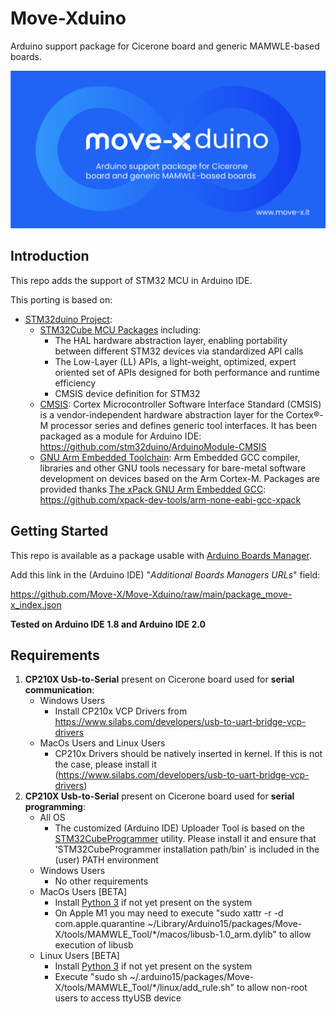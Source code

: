 # Move-Xduino

Arduino support package for Cicerone board and generic MAMWLE-based boards.

![Move-Xduino Logo](/Docs/Move-Xduino_logo.png?raw=true)

## Introduction

This repo adds the support of STM32 MCU in Arduino IDE.<br>

This porting is based on:
* [STM32duino Project](https://github.com/stm32duino/Arduino_Core_STM32):
    * [STM32Cube MCU Packages](https://www.st.com/en/embedded-software/stm32cube-mcu-packages.html) including:
        * The HAL hardware abstraction layer, enabling portability between different STM32 devices via standardized API calls
        * The Low-Layer (LL) APIs, a light-weight, optimized, expert oriented set of APIs designed for both performance and runtime efficiency
        * CMSIS device definition for STM32
    * [CMSIS](https://developer.arm.com/embedded/cmsis): Cortex Microcontroller Software Interface Standard (CMSIS) is a vendor-independent hardware abstraction layer for the Cortex®-M processor series and defines generic tool interfaces. It has been packaged as a module for Arduino IDE: https://github.com/stm32duino/ArduinoModule-CMSIS
    * [GNU Arm Embedded Toolchain](https://developer.arm.com/open-source/gnu-toolchain/gnu-rm): Arm Embedded GCC compiler, libraries and other GNU tools necessary for bare-metal software development on devices based on the Arm Cortex-M. Packages are provided thanks [The xPack GNU Arm Embedded GCC](https://xpack.github.io/arm-none-eabi-gcc/): https://github.com/xpack-dev-tools/arm-none-eabi-gcc-xpack

## Getting Started

This repo is available as a package usable with [Arduino Boards Manager](https://www.arduino.cc/en/guide/cores).

Add this link in the (Arduino IDE) "*Additional Boards Managers URLs*" field:

https://github.com/Move-X/Move-Xduino/raw/main/package_move-x_index.json

**Tested on Arduino IDE 1.8 and Arduino IDE 2.0**

## Requirements
1. **CP210X Usb-to-Serial** present on Cicerone board used for __serial communication__:
    * Windows Users
        * Install CP210x VCP Drivers from https://www.silabs.com/developers/usb-to-uart-bridge-vcp-drivers
    * MacOs Users and Linux Users
        * CP210x Drivers should be natively inserted in kernel. If this is not the case, please install it (https://www.silabs.com/developers/usb-to-uart-bridge-vcp-drivers)
2. **CP210X Usb-to-Serial** present on Cicerone board used for __serial programming__:
    * All OS
        * The customized (Arduino IDE) Uploader Tool is based on the [STM32CubeProgrammer](https://www.st.com/en/development-tools/stm32cubeprog.html) utility. Please install it and ensure that 'STM32CubeProgrammer installation path/bin' is included in the (user) PATH environment
    * Windows Users
        * No other requirements
    * MacOs Users [BETA]
        * Install [Python 3](https://www.python.org/downloads/) if not yet present on the system
        * On Apple M1 you may need to execute "sudo xattr -r -d com.apple.quarantine ~/Library/Arduino15/packages/Move-X/tools/MAMWLE_Tool/*/macos/libusb-1.0_arm.dylib" to allow execution of libusb
    * Linux Users [BETA]
        * Install [Python 3](https://www.python.org/downloads/) if not yet present on the system
        * Execute "sudo sh ~/.arduino15/packages/Move-X/tools/MAMWLE_Tool/*/linux/add_rule.sh" to allow non-root users to access ttyUSB device

